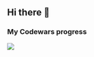 ## Hi there 👋

### My Codewars progress
[![](https://www.codewars.com/users/AlexBob98/badges/large)](https://www.codewars.com/users/AlexBob98)  

<!--
**AlexBob98/AlexBob98** is a ✨ _special_ ✨ repository because its `README.md` (this file) appears on your GitHub profile.

Here are some ideas to get you started:

- 🔭 I’m currently working on ...
- 🌱 I’m currently learning ...
- 👯 I’m looking to collaborate on ...
- 🤔 I’m looking for help with ...
- 💬 Ask me about ...
- 📫 How to reach me: ...
- 😄 Pronouns: ...
- ⚡ Fun fact: ...
-->
